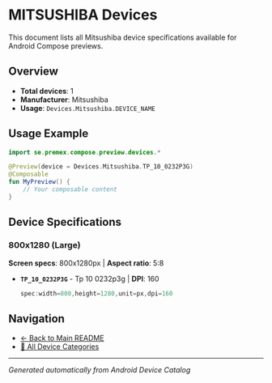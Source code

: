 # MITSUSHIBA Devices

This document lists all Mitsushiba device specifications available for Android Compose previews.

## Overview

- **Total devices**: 1
- **Manufacturer**: Mitsushiba
- **Usage**: `Devices.Mitsushiba.DEVICE_NAME`

## Usage Example

```kotlin
import se.premex.compose.preview.devices.*

@Preview(device = Devices.Mitsushiba.TP_10_0232P3G)
@Composable
fun MyPreview() {
    // Your composable content
}
```

## Device Specifications

### 800x1280 (Large)

**Screen specs**: 800x1280px | **Aspect ratio**: 5:8

- **`TP_10_0232P3G`** - Tp 10 0232p3g | **DPI**: 160
  ```kotlin
  spec:width=800,height=1280,unit=px,dpi=160
  ```

## Navigation

- [← Back to Main README](../../README.md)
- [📱 All Device Categories](../README.md)

---
*Generated automatically from Android Device Catalog*
